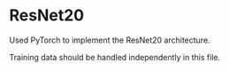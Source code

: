 # ResNet20

Used PyTorch to implement the ResNet20 architecture.

Training data should be handled independently in this file.
